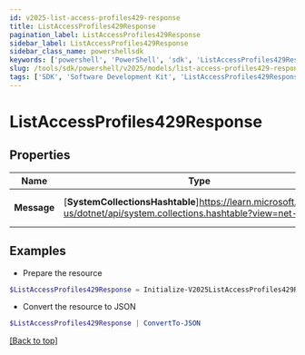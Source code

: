 ```yaml
---
id: v2025-list-access-profiles429-response
title: ListAccessProfiles429Response
pagination_label: ListAccessProfiles429Response
sidebar_label: ListAccessProfiles429Response
sidebar_class_name: powershellsdk
keywords: ['powershell', 'PowerShell', 'sdk', 'ListAccessProfiles429Response', 'V2025ListAccessProfiles429Response'] 
slug: /tools/sdk/powershell/v2025/models/list-access-profiles429-response
tags: ['SDK', 'Software Development Kit', 'ListAccessProfiles429Response', 'V2025ListAccessProfiles429Response']
---
```



# ListAccessProfiles429Response

## Properties

Name | Type | Description | Notes
------------ | ------------- | ------------- | -------------
**Message** | [**SystemCollectionsHashtable**]https://learn.microsoft.com/en-us/dotnet/api/system.collections.hashtable?view=net-9.0 | A message describing the error | [optional] 

## Examples

- Prepare the resource
```powershell
$ListAccessProfiles429Response = Initialize-V2025ListAccessProfiles429Response  -Message  Rate Limit Exceeded 
```

- Convert the resource to JSON
```powershell
$ListAccessProfiles429Response | ConvertTo-JSON
```


[[Back to top]](#) 

